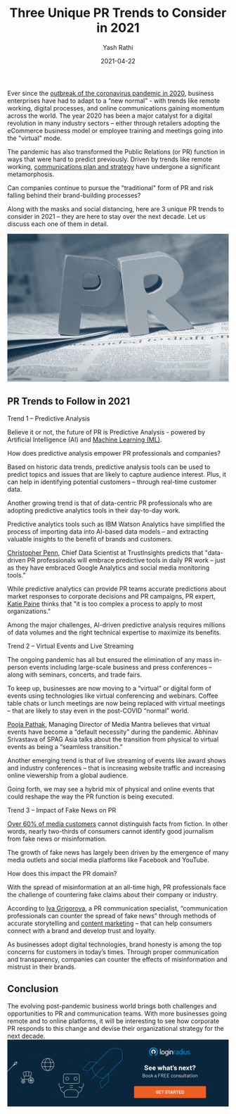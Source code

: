 ﻿---
type: fuel
title: "Three Unique PR Trends to Consider in 2021"
date: "2021-04-22"
coverImage: "pr-trends-2021.jpg"
category: ["loginradius"]
featured: false
author: "Yash Rathi"
description: "The pandemic has also transformed Public Relations in ways that were hard to predict previously. Driven by trends like remote working, communications have undergone a significant metamorphosis. Can companies continue to pursue the traditional form of PR and risk falling behind their brand-building processes? Let’s find out."
metadescription: "Look out for these three powerful PR trends in 2021. With more businesses going remote and to online platforms, these trends are here to stay over the next decade."
metatitle: "3 Unique PR Trends to Consider in 2021"
---

Ever since the [outbreak of the coronavirus pandemic in 2020](https://www.loginradius.com/blog/start-with-identity/2020/03/loginradius-business-continuity-covid-19-outbreak/), business enterprises have had to adapt to a “new normal” - with trends like remote working, digital processes, and online communications gaining momentum across the world. The year 2020 has been a major catalyst for a digital revolution in many industry sectors – either through retailers adopting the eCommerce business model or employee training and meetings going into the "virtual" mode.

The pandemic has also transformed the Public Relations (or PR) function in ways that were hard to predict previously. Driven by trends like remote working, [communications plan and strategy](https://www.loginradius.com/blog/fuel/2021/03/8-effective-communication-strategies-for-internal-alignment-and-growth-in-2021/) have undergone a significant metamorphosis.

Can companies continue to pursue the "traditional" form of PR and risk falling behind their brand-building processes?

Along with the masks and social distancing, here are 3 unique PR trends to consider in 2021 – they are here to stay over the next decade. Let us discuss each one of them in detail.

![book-a-demo-loginradius](PR-Strategy-2021.jpg)

## PR Trends to Follow in 2021

Trend 1 – Predictive Analysis

Believe it or not, the future of PR is Predictive Analysis - powered by Artificial Intelligence (AI) and [Machine Learning (ML)](https://www.loginradius.com/blog/async/tags/machine-learning/).

How does predictive analysis empower PR professionals and companies?

Based on historic data trends, predictive analysis tools can be used to predict topics and issues that are likely to capture audience interest. Plus, it can help in identifying potential customers – through real-time customer data.

Another growing trend is that of data-centric PR professionals who are adopting predictive analytics tools in their day-to-day work.

Predictive analytics tools such as IBM Watson Analytics have simplified the process of importing data into AI-based data models – and extracting valuable insights to the benefit of brands and customers.

[Christopher Penn](https://www.linkedin.com/in/cspenn/), Chief Data Scientist at TrustInsights predicts that "data-driven PR professionals will embrace predictive tools in daily PR work – just as they have embraced Google Analytics and social media monitoring tools."

While predictive analytics can provide PR teams accurate predictions about market responses to corporate decisions and PR campaigns, PR expert, [Katie Paine](https://www.linkedin.com/in/kdpaine/) thinks that "it is too complex a process to apply to most organizations."

Among the major challenges, AI-driven predictive analysis requires millions of data volumes and the right technical expertise to maximize its benefits.

Trend 2 – Virtual Events and Live Streaming

The ongoing pandemic has all but ensured the elimination of any mass in-person events including large-scale business and press conferences – along with seminars, concerts, and trade fairs.

To keep up, businesses are now moving to a “virtual” or digital form of events using technologies like virtual conferencing and webinars. Coffee table chats or lunch meetings are now being replaced with virtual meetings – that are likely to stay even in the post-COVID “normal” world.

[Pooja Pathak](https://www.linkedin.com/in/pooja-pathak-b864aa110/?originalSubdomain=in), Managing Director of Media Mantra believes that virtual events have become a “default necessity” during the pandemic. Abhinav Srivastava of SPAG Asia talks about the transition from physical to virtual events as being a “seamless transition.”

Another emerging trend is that of live streaming of events like award shows and industry conferences – that is increasing website traffic and increasing online viewership from a global audience.

Going forth, we may see a hybrid mix of physical and online events that could reshape the way the PR function is being executed.

Trend 3 – Impact of Fake News on PR

[Over 60% of media customers](https://www.cnbc.com/2018/01/22/nearly-70-percent-of-people-are-worried-about-fake-news-as-a-weapon-survey-says.html) cannot distinguish facts from fiction. In other words, nearly two-thirds of consumers cannot identify good journalism from fake news or misinformation.

The growth of fake news has largely been driven by the emergence of many media outlets and social media platforms like Facebook and YouTube.

How does this impact the PR domain?

With the spread of misinformation at an all-time high, PR professionals face the challenge of countering fake claims about their company or industry.

According to [Iva Grigorova](https://www.linkedin.com/in/ivagrigorova/?originalSubdomain=bg), a PR communication specialist, “communication professionals can counter the spread of fake news” through methods of accurate storytelling and [content marketing](https://www.loginradius.com/blog/fuel/2021/03/20-content-ideas-for-most-engaging-b2b-linkedin-posts/) – that can help consumers connect with a brand and develop trust and loyalty.

As businesses adopt digital technologies, brand honesty is among the top concerns for customers in today’s times. Through proper communication and transparency, companies can counter the effects of misinformation and mistrust in their brands.

## Conclusion

The evolving post-pandemic business world brings both challenges and opportunities to PR and communication teams. With more businesses going remote and to online platforms, it will be interesting to see how corporate PR responds to this change and devise their organizational strategy for the next decade.
[![book-a-demo-loginradius](book-a-demo.png)](https://www.loginradius.com/book-a-demo/)

